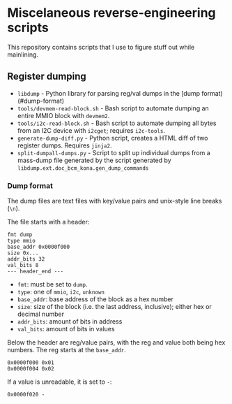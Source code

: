 # Miscelaneous reverse-engineering scripts

This repository contains scripts that I use to figure stuff out while mainlining.

## Register dumping

* `libdump` - Python library for parsing reg/val dumps in the [dump format)(#dump-format)
* `tools/devmem-read-block.sh` - Bash script to automate dumping an entire MMIO block with `devmem2`.
* `tools/i2c-read-block.sh` - Bash script to automate dumping all bytes from an I2C device with `i2cget`; requires `i2c-tools`.
* `generate-dump-diff.py` - Python script, creates a HTML diff of two register dumps. Requires `jinja2`.
* `split-dumpall-dumps.py` - Script to split up individual dumps from a mass-dump file generated by the script generated by `libdump.ext.doc_bcm_kona.gen_dump_commands`

### Dump format

The dump files are text files with key/value pairs and unix-style line breaks (`\n`).

The file starts with a header:

```
fmt dump
type mmio
base_addr 0x0000f000
size 0x...
addr_bits 32
val_bits 8
--- header_end ---
```

* `fmt`: must be set to `dump`.
* `type`: one of `mmio`, `i2c`, `unknown`
* `base_addr`: base address of the block as a hex number
* `size`: size of the block (i.e. the last address, inclusive); either hex or decimal number
* `addr_bits`: amount of bits in address
* `val_bits`: amount of bits in values

Below the header are reg/value pairs, with the reg and value both being hex numbers. The reg starts at the `base_addr`.

```
0x0000f000 0x01
0x0000f004 0x02
```

If a value is unreadable, it is set to `-`:

```
0x0000f020 -
```
